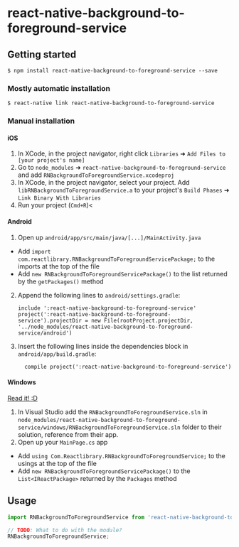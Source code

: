 
# react-native-background-to-foreground-service

## Getting started

`$ npm install react-native-background-to-foreground-service --save`

### Mostly automatic installation

`$ react-native link react-native-background-to-foreground-service`

### Manual installation


#### iOS

1. In XCode, in the project navigator, right click `Libraries` ➜ `Add Files to [your project's name]`
2. Go to `node_modules` ➜ `react-native-background-to-foreground-service` and add `RNBackgroundToForegroundService.xcodeproj`
3. In XCode, in the project navigator, select your project. Add `libRNBackgroundToForegroundService.a` to your project's `Build Phases` ➜ `Link Binary With Libraries`
4. Run your project (`Cmd+R`)<

#### Android

1. Open up `android/app/src/main/java/[...]/MainActivity.java`
  - Add `import com.reactlibrary.RNBackgroundToForegroundServicePackage;` to the imports at the top of the file
  - Add `new RNBackgroundToForegroundServicePackage()` to the list returned by the `getPackages()` method
2. Append the following lines to `android/settings.gradle`:
  	```
  	include ':react-native-background-to-foreground-service'
  	project(':react-native-background-to-foreground-service').projectDir = new File(rootProject.projectDir, 	'../node_modules/react-native-background-to-foreground-service/android')
  	```
3. Insert the following lines inside the dependencies block in `android/app/build.gradle`:
  	```
      compile project(':react-native-background-to-foreground-service')
  	```

#### Windows
[Read it! :D](https://github.com/ReactWindows/react-native)

1. In Visual Studio add the `RNBackgroundToForegroundService.sln` in `node_modules/react-native-background-to-foreground-service/windows/RNBackgroundToForegroundService.sln` folder to their solution, reference from their app.
2. Open up your `MainPage.cs` app
  - Add `using Com.Reactlibrary.RNBackgroundToForegroundService;` to the usings at the top of the file
  - Add `new RNBackgroundToForegroundServicePackage()` to the `List<IReactPackage>` returned by the `Packages` method


## Usage
```javascript
import RNBackgroundToForegroundService from 'react-native-background-to-foreground-service';

// TODO: What to do with the module?
RNBackgroundToForegroundService;
```
  